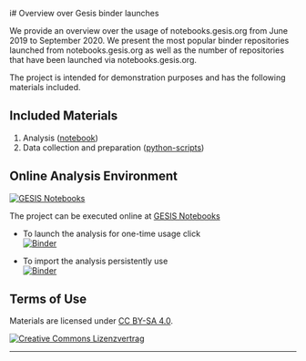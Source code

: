 i# Overview over Gesis binder launches

We provide an overview over the usage of notebooks.gesis.org from June 2019 to September 2020. We present the most popular binder repositories launched from notebooks.gesis.org as well as the number of repositories that have been launched via notebooks.gesis.org.


The project is intended for demonstration purposes and has the following materials included.


## Included Materials
1. Analysis ([notebook](analysis_repos.ipynb))
2. Data collection and preparation ([python-scripts](sources))



## Online Analysis Environment
[![GESIS Notebooks](https://notebooks.gesis.org/static/images/logo/logo_text.png)](https://notebooks.gesis.org)

The project can be executed online at [GESIS Notebooks](https://notebooks.gesis.org/)

+ To launch the analysis for one-time usage click  
[![Binder](https://notebooks.gesis.org/binder/badge.svg)](https://notebooks.gesis.org/binder/v2/gh/gesiscss/api-gesis-notebooks/master?urlpath=lab/tree/analysis_repos.ipynb)

+ To import the analysis persistently use  
[![Binder](https://notebooks.gesis.org/binder/badge.svg)](https://notebooks.gesis.org/services/binder/v2/gh/gesiscss/api-gesis-notebooks/master?urlpath=lab/tree/analysis_repos.ipynb)


## Terms of Use

Materials are licensed under [CC BY-SA 4.0](http://creativecommons.org/licenses/by-sa/4.0/).


[![Creative Commons Lizenzvertrag](https://i.creativecommons.org/l/by-sa/4.0/88x31.png)](http://creativecommons.org/licenses/by-sa/4.0/)


---

